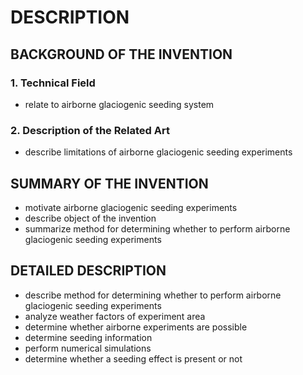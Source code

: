 # DESCRIPTION

## BACKGROUND OF THE INVENTION

### 1. Technical Field

- relate to airborne glaciogenic seeding system

### 2. Description of the Related Art

- describe limitations of airborne glaciogenic seeding experiments

## SUMMARY OF THE INVENTION

- motivate airborne glaciogenic seeding experiments
- describe object of the invention
- summarize method for determining whether to perform airborne glaciogenic seeding experiments

## DETAILED DESCRIPTION

- describe method for determining whether to perform airborne glaciogenic seeding experiments
- analyze weather factors of experiment area
- determine whether airborne experiments are possible
- determine seeding information
- perform numerical simulations
- determine whether a seeding effect is present or not

